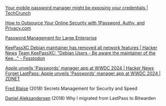 
[Your mobile password manager might be exposing your credentials | TechCrunch](https://techcrunch.com/2023/12/06/your-mobile-password-manager-might-be-exposing-your-credentials/)

[How to Outsource Your Online Security with 1Password, Authy, and Privacy.com](https://www.freecodecamp.org/news/outsourcing-security-with-1password-authy-and-privacy-com)

[Password Management for Large Enterprise](https://old.reddit.com/r/networking/comments/15gh8yv/password_management_for_large_enterprise/)

[KeePassXC Debian maintainer has removed all network features | Hacker News](https://news.ycombinator.com/item?id=40320166)
[Team KeePassXC: "Debian Users - Be aware the maintainer of the Kee…" - Fosstodon](https://fosstodon.org/@keepassxc/112417353193348720)

[Apple unveils 'Passwords' manager app at WWDC 2024 | Hacker News](https://news.ycombinator.com/item?id=40636292)
[Forget LastPass: Apple unveils 'Passwords' manager app at WWDC 2024 | ZDNET](https://www.zdnet.com/article/forget-lastpass-apple-unveils-passwords-manager-app-at-wwdc-2024/)

[Fred Blaise](https://modernciso.com/2018/02/21/secrets-management-for-security-and-speed/)
(2018) Secrets Management for Security and Speed

[Daniel Aleksandersen](https://www.ctrl.blog/entry/migrating-to-bitwarden)
(2018) Why I migrated from LastPass to Bitwarden
